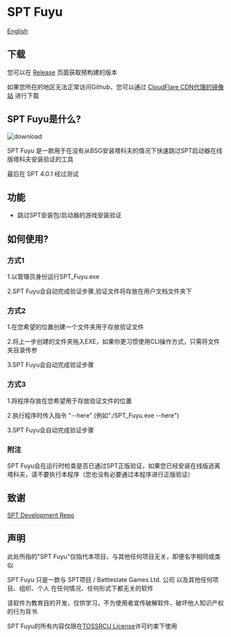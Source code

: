 # SPT Fuyu
[English](README.md)

## 下载

您可以在 [Release](https://github.com/M3351AN/SPT-Fuyu/releases) 页面获取预构建的版本

如果您所在的地区无法正常访问Github，您可以通过 [CloudFlare CDN代理的镜像站](https://cdn.tkm.icu/SPT-Fuyu/) 进行下载

## SPT Fuyu是什么?

![download](https://github.com/user-attachments/assets/f1ac2e38-3787-46f1-baf9-1dc885cc7066)

SPT Fuyu 是一款用于在没有从BSG安装塔科夫的情况下快速跳过SPT启动器在线版塔科夫安装验证的工具

最后在 SPT 4.0.1 经过测试

## 功能

- 跳过SPT安装包/启动器的游戏安装验证

## 如何使用?

### 方式1
1.以管理员身份运行SPT_Fuyu.exe

2.SPT Fuyu会自动完成验证步骤,验证文件将存放在用户文档文件夹下

### 方式2
1.在您希望的位置创建一个文件夹用于存放验证文件

2.将上一步创建的文件夹拖入EXE，如果你更习惯使用CLI操作方式，只需将文件夹目录传参

3.SPT Fuyu会自动完成验证步骤

### 方式3
1.将程序存放在您希望用于存放验证文件的位置

2.执行程序时传入指令 "--here" (例如"./SPT_Fuyu.exe --here")

3.SPT Fuyu会自动完成验证步骤

<!--[![How to Use](https://res.cloudinary.com/marcomontalbano/image/upload/v1729199697/video_to_markdown/images/youtube--N-wXnwR-FiY-c05b58ac6eb4c4700831b2b3070cd403.jpg)](https://www.youtube.com/watch?v=N-wXnwR-FiY "How to Use")-->

### 附注
SPT Fuyu会在运行时检查是否已通过SPT正版验证，如果您已经安装在线版逃离塔科夫，请不要执行本程序（您也没有必要通过本程序进行正版验证）


## 致谢

[SPT Development Repo](https://dev.sp-tarkov.com/)

## 声明
此处所指的"SPT Fuyu"仅指代本项目，与其他任何项目无关，即便名字相同或类似

SPT Fuyu 只是一款与 SPT项目 / Battlestate Games Ltd. 公司 以及其他任何项目、组织、个人 在任何情况、任何形式下都无关的软件

该软件为教育目的开发，仅供学习，不为使用者宣传破解软件、破坏他人知识产权的行为背书

SPT Fuyu的所有内容仅限在[TOSSRCU License](https://github.com/M3351AN/SPT-Fuyu/blob/main/LICENSE)许可约束下使用
